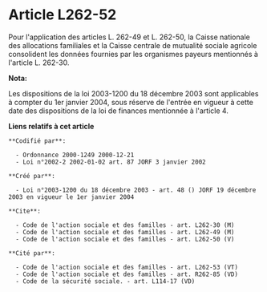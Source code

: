 # Article L262-52

Pour l'application des articles L. 262-49 et L. 262-50, la Caisse nationale des allocations familiales et la Caisse centrale
de mutualité sociale agricole consolident les données fournies par les organismes payeurs mentionnés à l'article L. 262-30.

**Nota:**

Les dispositions de la loi 2003-1200 du 18 décembre 2003 sont applicables à compter du 1er janvier 2004, sous réserve de
l'entrée en vigueur à cette date des dispositions de la loi de finances mentionnée à l'article 4.

**Liens relatifs à cet article**

	**Codifié par**:

	  - Ordonnance 2000-1249 2000-12-21
	  - Loi n°2002-2 2002-01-02 art. 87 JORF 3 janvier 2002

	**Créé par**:

	  - Loi n°2003-1200 du 18 décembre 2003 - art. 48 () JORF 19 décembre 2003 en vigueur le 1er janvier 2004

	**Cite**:

	  - Code de l'action sociale et des familles - art. L262-30 (M)
	  - Code de l'action sociale et des familles - art. L262-49 (M)
	  - Code de l'action sociale et des familles - art. L262-50 (V)

	**Cité par**:

	  - Code de l'action sociale et des familles - art. L262-53 (VT)
	  - Code de l'action sociale et des familles - art. R262-85 (VD)
	  - Code de la sécurité sociale. - art. L114-17 (VD)
